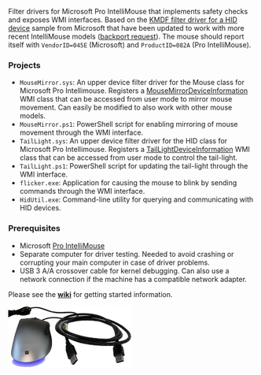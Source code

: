 Filter drivers for Microsoft Pro IntelliMouse that implements safety checks and exposes WMI interfaces. Based on the [KMDF filter driver for a HID device](https://github.com/microsoft/Windows-driver-samples/tree/main/hid/firefly) sample from Microsoft that have been updated to work with more recent IntelliMouse models ([backport request](https://github.com/microsoft/Windows-driver-samples/issues/1022)). The mouse should report itself with `VendorID=045E` (Microsoft) and `ProductID=082A` (Pro IntelliMouse).

### Projects
* `MouseMirror.sys`: An upper device filter driver for the Mouse class for Microsoft Pro Intellimouse. Registers a [MouseMirrorDeviceInformation](MouseMirror/MouseMirror.mof) WMI class that can be accessed from user mode to mirror mouse movement. Can easily be modified to also work with other mouse models.
* `MouseMirror.ps1`: PowerShell script for enabling mirroring of mouse movement through the WMI interface.
* `TailLight.sys`: An upper device filter driver for the HID class for Microsoft Pro Intellimouse. Registers a [TailLightDeviceInformation](TailLight/TailLight.mof) WMI class that can be accessed from user mode to control the tail-light.
* `TailLight.ps1`: PowerShell script for updating the tail-light through the WMI interface.
* `flicker.exe`: Application for causing the mouse to blink by sending commands through the WMI interface.
* `HidUtil.exe`: Command-line utility for querying and communicating with HID devices.

### Prerequisites
* Microsoft [Pro IntelliMouse](https://www.microsoft.com/en/accessories/products/mice/microsoft-pro-intellimouse)
* Separate computer for driver testing. Needed to avoid crashing or corrupting your main computer in case of driver problems.
* USB 3 A/A crossover cable for kernel debugging. Can also use a network connection if the machine has a compatible network adapter.

Please see the **[wiki](../../wiki)** for getting started information.

<img alt="Prerequisites" src="Prerequisites.png" width="50%" height="50%" />  
